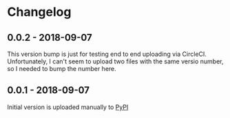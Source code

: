 # Changelog

## 0.0.2 - 2018-09-07
This version bump is just for testing end to end uploading via CircleCI.
Unfortunately, I can't seem to upload two files with the same versio number, so
I needed to bump the number here.

## 0.0.1 - 2018-09-07
Initial version is uploaded manually to
[PyPI](https://pypi.org/project/sanic-swagger/)
